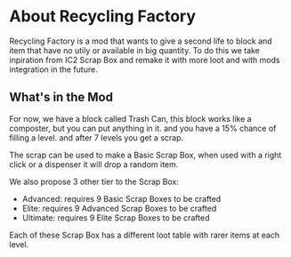 # About Recycling Factory

Recycling Factory is a mod that wants to give a second life to block and item that have no utily or available in big quantity.
To do this we take inpiration from IC2 Scrap Box and remake it with more loot and with mods integration in the future.

## What's in the Mod

For now, we have a block called Trash Can, this block works like a composter, but you can put anything in it.
and you have a 15% chance of filling a level. and after 7 levels you get a scrap.

The scrap can be used to make a Basic Scrap Box, when used with a right click or a dispenser it will drop a random item.

We also propose 3 other tier to the Scrap Box:

- Advanced: requires 9 Basic Scrap Boxes to be crafted
- Elite: requires 9 Advanced Scrap Boxes to be crafted
- Ultimate: requires 9 Elite Scrap Boxes to be crafted

Each of these Scrap Box has a different loot table with rarer items at each level.